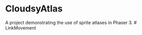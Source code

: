# CloudsyAtlas
A project demonstrating the use of sprite atlases in Phaser 3.
#   L i n k M o v e m e n t  
 